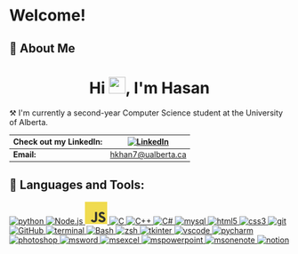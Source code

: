 # Welcome!
## 🚀 About Me

<h1 align="center">Hi <img src="https://raw.githubusercontent.com/MartinHeinz/MartinHeinz/master/wave.gif" width="30px" height="30px">, I'm Hasan</h1>

⚒️ I'm currently a second-year Computer Science student at the University of Alberta.


| **Check out my LinkedIn:** | [![LinkedIn](https://img.shields.io/badge/LinkedIn-0A66C2?style=for-the-badge&logo=LinkedIn&logoColor=white)](https://www.linkedin.com/in/hasan-khan-412b5829a/) 
| --- | --- |
| **Email:** | hkhan7@ualberta.ca|

## 🚀 Languages and Tools:

<p align = "left"> 
  
<a href = "https://www.python.org"
   target = "_blank"> 
  <img src = "https://i.ibb.co/vsnmYkh/python.png"
       alt = "python"
       width = "40" 
       height = "40"/> 
</a>
<a href = "https://en.wikipedia.org/wiki/Node.js"
   target = "_blank"> 
  <img src = "https://upload.wikimedia.org/wikipedia/commons/thumb/d/d9/Node.js_logo.svg/240px-Node.js_logo.svg.png"
       alt = "Node.js"
       width = "40" 
       height = "40"/> 
</a>
<a href = "https://en.wikipedia.org/wiki/JavaScript" 
   target = "_blank"> 
  <img src = "https://raw.githubusercontent.com/github/explore/80688e429a7d4ef2fca1e82350fe8e3517d3494d/topics/javascript/javascript.png"
       alt = "JavaScript"
       width = "40"
       height = "40"/>
</a> 
<a href = "https://en.wikipedia.org/wiki/C_(programming_language)"
   target = "_blank"> 
  <img src = "https://upload.wikimedia.org/wikipedia/commons/thumb/1/18/C_Programming_Language.svg/1853px-C_Programming_Language.svg.png"
       alt = "C" 
       width = "40" 
       height = "40"/> 
</a> 
<a href = "https://en.wikipedia.org/wiki/C%2B%2B"
   target = "_blank"> 
  <img src = "https://upload.wikimedia.org/wikipedia/commons/thumb/1/18/ISO_C%2B%2B_Logo.svg/2560px-ISO_C%2B%2B_Logo.svg.png"
       alt = "C++" 
       width = "40" 
       height = "40"/> 
</a> 
<a href = "https://en.wikipedia.org/wiki/C_Sharp_(programming_language)"
   target = "_blank"> 
  <img src = "https://upload.wikimedia.org/wikipedia/commons/thumb/b/bd/Logo_C_sharp.svg/1200px-Logo_C_sharp.svg.png"
       alt = "C#" 
       width = "40" 
       height = "40"/> 
</a> 
<a href = "https://www.mysql.com" 
   target = "_blank"> 
  <img src = "https://d33wubrfki0l68.cloudfront.net/dcb20c9a5cdd57de99030108ec988a52b190b168/a9e1e/images/icon-pack/mysql.svg"
       alt = "mysql"
       width = "40"
       height = "40"/>
</a> 
<a href = "https://www.w3.org/html"
   target = "_blank"> 
  <img src = "https://cdn-icons-png.flaticon.com/512/888/888859.png"
       alt = "html5"
       width = "40"
       height = "40"/> 
</a> 
<a href = "https://www.w3schools.com/css"
   target = "_blank"> 
  <img src = "https://cdn-icons-png.flaticon.com/512/888/888847.png" 
       alt="css3" 
       width="40" 
       height="40"/> 
</a> 
<a href = "https://git-scm.com" 
   target = "_blank"> 
  <img src = "https://www.vectorlogo.zone/logos/git-scm/git-scm-icon.svg"
       alt="git" 
       width="40" 
       height="40"/> 
</a>
<a href = "https://github.com" 
   target = "_blank"> 
  <img src = "https://i.ibb.co/jJbDW6J/github.png" 
       alt="GitHub" 
       width="40" 
       height="40"/>
</a>
<a href = "https://en.wikipedia.org/wiki/Terminal_(macOS)" 
   target = "_blank"> 
  <img src = "https://upload.wikimedia.org/wikipedia/commons/b/b3/Terminalicon2.png" 
       alt="terminal" 
       width="40" 
       height="40"/>
</a>
<a href = "https://en.wikipedia.org/wiki/Bash_(Unix_shell)" 
   target = "_blank"> 
  <img src = "https://upload.wikimedia.org/wikipedia/commons/thumb/8/82/Gnu-bash-logo.svg/240px-Gnu-bash-logo.svg.png" 
       alt="Bash" 
       width="40" 
       height="40"/>
</a>
<a href = "https://en.wikipedia.org/wiki/Z_shell" 
   target = "_blank"> 
  <img src = "https://upload.wikimedia.org/wikipedia/commons/thumb/7/75/Z_Shell_Logo_Color_Vertical.svg/240px-Z_Shell_Logo_Color_Vertical.svg.png" 
       alt="zsh" 
       width="40" 
       height="40"/>
</a>
<a href = "https://docs.python.org/3/library/tkinter.html" 
   target = "_blank"> 
  <img src = "https://i.ibb.co/hMTyD9g/pngwing-com.png" 
       alt="tkinter" 
       width="40" 
       height="40"/>
</a>
<a href = "https://code.visualstudio.com" 
   target = "_blank"> 
  <img src = "https://img.icons8.com/color/344/visual-studio-code-2019.png" 
       alt="vscode" 
       width="40" 
       height="40"/> 
</a>
<a href = "https://www.jetbrains.com/pycharm" 
   target = "_blank"> 
  <img src = "https://img.icons8.com/color/344/pycharm.png" 
       alt="pycharm" 
       width="40" 
       height="40"/> 
</a>
  <a href = "https://www.photoshop.com/en" 
   target = "_blank"> 
  <img src = "https://d33wubrfki0l68.cloudfront.net/434767316b96f7729fddf13409a67dbb48c15777/5952d/images/icon-pack/photoshop.svg" 
       alt="photoshop" 
       width="40" 
       height="40"/>
</a>
<a href = "https://www.microsoft.com/en-in/microsoft-365/word" 
   target = "_blank"> 
  <img src = "https://img.icons8.com/color/344/microsoft-word-2019--v2.png" 
       alt="msword" 
       width="40" 
       height="40"/> 
</a>
<a href = "https://www.microsoft.com/en-in/microsoft-365/excel" 
   target = "_blank"> 
  <img src = "https://img.icons8.com/color/344/microsoft-excel-2019--v1.png" 
       alt="msexcel" 
       width="40" 
       height="40"/> 
</a>
<a href = "https://www.microsoft.com/en-in/microsoft-365/powerpoint" 
   target = "_blank">
  <img src = "https://img.icons8.com/color/344/microsoft-powerpoint-2019--v1.png" 
       alt="mspowerpoint"
       width="40" 
       height="40"/> 
</a>
<a href = "https://www.microsoft.com/en-us/microsoft-365/onenote/digital-note-taking-app" 
   target = "_blank">
  <img src = "https://img.icons8.com/color/344/microsoft-onenote-2019.png" 
       alt="msonenote" 
       width="40" 
       height="40"/> 
</a>
<a href = "https://www.notion.so" 
   target = "_blank"> 
  <img src = "https://upload.wikimedia.org/wikipedia/commons/4/45/Notion_app_logo.png" 
       alt="notion" 
       width="40" 
       height="40"/> 
</a>
</p>

##
